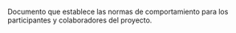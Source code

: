 Documento que establece las normas de comportamiento para los participantes y colaboradores del proyecto.